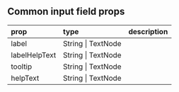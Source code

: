 ## Common input field props

| prop          | type     | description |
|:--------------|:---------|:------------|
| label         | String \| TextNode |  |
| labelHelpText | String \| TextNode |  |
| tooltip       | String \| TextNode |  |
| helpText      | String \| TextNode |  |

